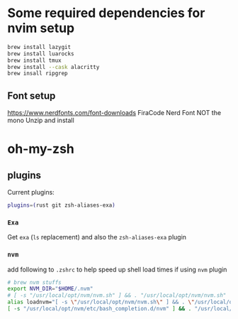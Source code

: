# Some required dependencies for nvim setup
```bash
brew install lazygit
brew install luarocks
brew install tmux
brew install --cask alacritty
brew insall ripgrep
```

## Font setup
https://www.nerdfonts.com/font-downloads
FiraCode Nerd Font
NOT the mono
Unzip and install

# oh-my-zsh

## plugins
Current plugins:
```bash
plugins=(rust git zsh-aliases-exa)
```

### `Exa`
Get `exa` (`ls` replacement) and also the `zsh-aliases-exa` plugin

### `nvm`
add following to `.zshrc` to help speed up shell load times if using `nvm` plugin
```bash
# brew nvm stuffs
export NVM_DIR="$HOME/.nvm"
# [ -s "/usr/local/opt/nvm/nvm.sh" ] && . "/usr/local/opt/nvm/nvm.sh"  # This loads nvm
alias loadnvm="[ -s \"/usr/local/opt/nvm/nvm.sh\" ] && . \"/usr/local/opt/nvm/nvm.sh\""
[ -s "/usr/local/opt/nvm/etc/bash_completion.d/nvm" ] && . "/usr/local/opt/nvm/etc/bash_completion.d/nvm"  # This loads nvm bash_completion
```

